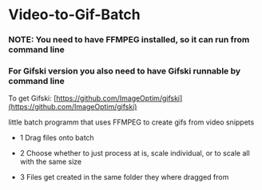 # Video-to-Gif-Batch
 
### NOTE: You need to have FFMPEG installed, so it can run from command line

### For Gifski version you also need to have Gifski runnable by command line
To get Gifski: [https://github.com/ImageOptim/gifski](https://github.com/ImageOptim/gifski)
 
 
 little batch programm that uses FFMPEG to create gifs from video snippets
 
 * 1 Drag files onto batch
 
 * 2 Choose whether to just process at is, scale individual, or to scale all with the same size
 
 * 3 Files get created in the same folder they where dragged from
